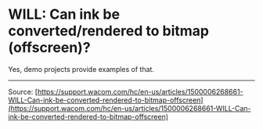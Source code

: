 # WILL: Can ink be converted/rendered to bitmap (offscreen)?

Yes, demo projects provide examples of that.

---
Source: [https://support.wacom.com/hc/en-us/articles/1500006268661-WILL-Can-ink-be-converted-rendered-to-bitmap-offscreen](https://support.wacom.com/hc/en-us/articles/1500006268661-WILL-Can-ink-be-converted-rendered-to-bitmap-offscreen)
